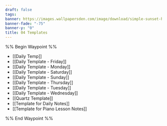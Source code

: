 ```yaml
---
draft: false
tags:
banner: https://images.wallpapersden.com/image/download/simple-sunset-hd-digital_bG1paWeUmZqaraWkpJRobWllrWdma2U.jpg
banner-fade: "-75"
banner-y: "0"
title: 04 Templates
---
```

%% Begin Waypoint %%
- [[Daily Temp]]
- [[Daily Template - Friday]]
- [[Daily Template - Monday]]
- [[Daily Template - Saturday]]
- [[Daily Template - Sunday]]
- [[Daily Template - Thursday]]
- [[Daily Template - Tuesday]]
- [[Daily Template - Wednesday]]
- [[Quartz Template]]
- [[Template for Daily Notes]]
- [[Template for Piano Lesson Notes]]

%% End Waypoint %%
